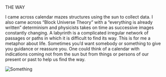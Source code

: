 THE WAY

I came across calendar mazes structures using the sun to collect data. I also came across “Block Universe Theory” with a “everything is already written” determinism and physicists takes on time as successive images constantly changing. A labyrinth is a complicated irregular network of passages or paths in which it is difficult to find its way. This is for me a metaphor about life. Sometimes you’d want somebody or something to give you guidance or reassure you. One could think of a calendar with indications coming not from the sun but from things or persons of our present or past to help us find the way.

![Something](images/maze.png)
